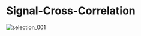 # Signal-Cross-Correlation

![selection_001](https://user-images.githubusercontent.com/14042582/34587603-98519406-f16e-11e7-8265-46ee3e691db5.png)
